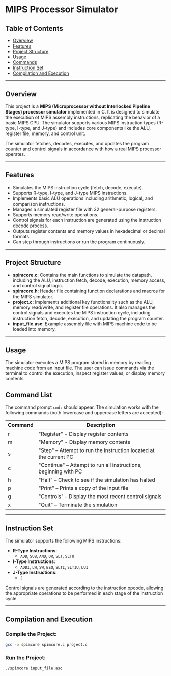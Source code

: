 # MIPS Processor Simulator

## Table of Contents
- [Overview](#overview)
- [Features](#features)
- [Project Structure](#project-structure)
- [Usage](#usage)
- [Commands](#commands)
- [Instruction Set](#instruction-set)
- [Compilation and Execution](#compilation-and-execution)

---

## Overview

This project is a **MIPS (Microprocessor without Interlocked Pipeline Stages) processor simulator** implemented in C. It is designed to simulate the execution of MIPS assembly instructions, replicating the behavior of a basic MIPS CPU. The simulator supports various MIPS instruction types (R-type, I-type, and J-type) and includes core components like the ALU, register file, memory, and control unit.

The simulator fetches, decodes, executes, and updates the program counter and control signals in accordance with how a real MIPS processor operates.

---

## Features

- Simulates the MIPS instruction cycle (fetch, decode, execute).
- Supports R-type, I-type, and J-type MIPS instructions.
- Implements basic ALU operations including arithmetic, logical, and comparison instructions.
- Manages a simulated register file with 32 general-purpose registers.
- Supports memory read/write operations.
- Control signals for each instruction are generated using the instruction decode process.
- Outputs register contents and memory values in hexadecimal or decimal formats.
- Can step through instructions or run the program continuously.

---

## Project Structure

- **spimcore.c**: Contains the main functions to simulate the datapath, including the ALU, instruction fetch, decode, execution, memory access, and control signal logic.
- **spimcore.h**: Header file containing function declarations and macros for the MIPS simulator.
- **project.c**: Implements additional key functionality such as the ALU, memory read/write, and register file operations. It also manages the control signals and executes the MIPS instruction cycle, including instruction fetch, decode, execution, and updating the program counter.
- **input_file.asc**: Example assembly file with MIPS machine code to be loaded into memory.

---

## Usage

The simulator executes a MIPS program stored in memory by reading machine code from an input file. The user can issue commands via the terminal to control the execution, inspect register values, or display memory contents.

## Command List

The command prompt `cmd:` should appear. The simulation works with the following commands (both lowercase and uppercase letters are accepted):

| Command | Description                                                      |
|---------|------------------------------------------------------------------|
| r       | "Register" - Display register contents                           |
| m       | "Memory" - Display memory contents                               |
| s       | "Step" – Attempt to run the instruction located at the current PC|
| c       | "Continue" – Attempt to run all instructions, beginning with PC  |
| h       | "Halt" – Check to see if the simulation has halted               |
| p       | "Print" – Prints a copy of the input file                        |
| g       | "Controls" – Display the most recent control signals             |
| x       | "Quit" – Terminate the simulation                                |

---

## Instruction Set

The simulator supports the following MIPS instructions:

- **R-Type Instructions**:
  - `ADD`, `SUB`, `AND`, `OR`, `SLT`, `SLTU`
- **I-Type Instructions**:
  - `ADDI`, `LW`, `SW`, `BEQ`, `SLTI`, `SLTIU`, `LUI`
- **J-Type Instructions**:
  - `J`

Control signals are generated according to the instruction opcode, allowing the appropriate operations to be performed in each stage of the instruction cycle.

---

## Compilation and Execution

### Compile the Project:
```bash
gcc -o spimcore spimcore.c project.c
```

### Run the Project:
```bash
./spimcore input_file.asc
```